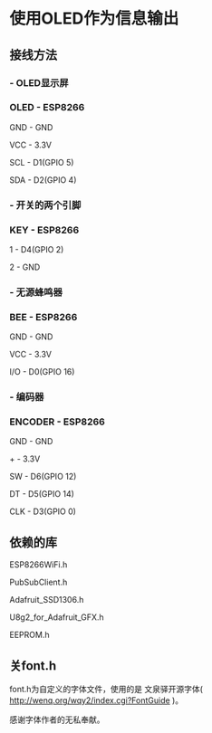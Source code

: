 # 使用OLED作为信息输出

## 接线方法

### - OLED显示屏
### OLED  -  ESP8266

GND - GND


VCC - 3.3V


SCL - D1(GPIO 5)


SDA - D2(GPIO 4)




### - 开关的两个引脚
### KEY - ESP8266

1 - D4(GPIO 2)
 
2 - GND
 




### - 无源蜂鸣器 
### BEE - ESP8266

GND - GND

VCC - 3.3V

I/O - D0(GPIO 16)

### - 编码器
### ENCODER - ESP8266
GND - GND

\+ - 3.3V

SW - D6(GPIO 12)

DT - D5(GPIO 14)

CLK - D3(GPIO 0)



## 依赖的库
ESP8266WiFi.h

PubSubClient.h

Adafruit_SSD1306.h

U8g2_for_Adafruit_GFX.h

EEPROM.h


## 关font.h
font.h为自定义的字体文件，使用的是 文泉驿开源字体( http://wenq.org/wqy2/index.cgi?FontGuide )。

感谢字体作者的无私奉献。




